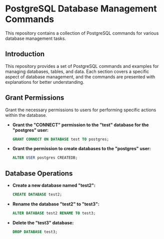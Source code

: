 # PostgreSQL Database Management Commands

This repository contains a collection of PostgreSQL commands for various database management tasks.

## Introduction

This repository provides a set of PostgreSQL commands and examples for managing databases, tables, and data. Each section covers a specific aspect of database management, and the commands are presented with explanations for better understanding.

## Grant Permissions

Grant the necessary permissions to users for performing specific actions within the database.

- **Grant the "CONNECT" permission to the "test" database for the "postgres" user:**
  ```sql
  GRANT CONNECT ON DATABASE test TO postgres;

- **Grant the permission to create databases to the "postgres" user:**
  ```sql
  ALTER USER postgres CREATEDB;

## Database Operations

- **Create a new database named "test2":**
  ```sql
  CREATE DATABASE test2;

- **Rename the database "test2" to "test3":**
  ```sql
  ALTER DATABASE test2 RENAME TO test3;

- **Delete the "test3" database:**
  ```sql
  DROP DATABASE test3;
